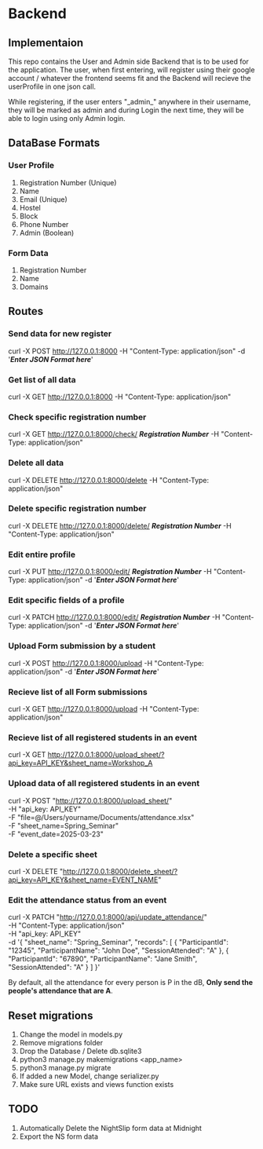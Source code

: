 # Backend

## Implementaion

This repo contains the User and Admin side Backend that is to be used for the application. The user, when first entering, will register using their google account / whatever the frontend seems fit and the Backend will recieve the userProfile in one json call.

While registering, if the user enters "\_admin\_" anywhere in their username, they will be marked as admin and during Login the next time, they will be able to login using only Admin login.

## DataBase Formats

### User Profile

1. Registration Number (Unique)
2. Name
3. Email (Unique)
4. Hostel
5. Block
6. Phone Number
7. Admin (Boolean)

### Form Data

1. Registration Number
2. Name
3. Domains

## Routes

### Send data for new register

curl -X POST http://127.0.0.1:8000 -H "Content-Type: application/json" -d '**_Enter JSON Format here_**'

### Get list of all data

curl -X GET http://127.0.0.1:8000 -H "Content-Type: application/json"

### Check specific registration number

curl -X GET http://127.0.0.1:8000/check/ **_Registration Number_** -H "Content-Type: application/json"

### Delete all data

curl -X DELETE http://127.0.0.1:8000/delete -H "Content-Type: application/json"

### Delete specific registration number

curl -X DELETE http://127.0.0.1:8000/delete/ **_Registration Number_** -H "Content-Type: application/json"

### Edit entire profile

curl -X PUT http://127.0.0.1:8000/edit/ **_Registration Number_** -H "Content-Type: application/json" -d '**_Enter JSON Format here_**'

### Edit specific fields of a profile

curl -X PATCH http://127.0.0.1:8000/edit/ **_Registration Number_** -H "Content-Type: application/json" -d '**_Enter JSON Format here_**'

### Upload Form submission by a student

curl -X POST http://127.0.0.1:8000/upload -H "Content-Type: application/json" -d '**_Enter JSON Format here_**'

### Recieve list of all Form submissions

curl -X GET http://127.0.0.1:8000/upload -H "Content-Type: application/json"

### Recieve list of all registered students in an event

curl -X GET http://127.0.0.1:8000/upload_sheet/?api_key=API_KEY&sheet_name=Workshop_A

### Upload data of all registered students in an event

curl -X POST "http://127.0.0.1:8000/upload_sheet/" \
 -H "api_key: API_KEY" \
 -F "file=@/Users/yourname/Documents/attendance.xlsx" \
 -F "sheet_name=Spring_Seminar" \
 -F "event_date=2025-03-23"

### Delete a specific sheet

curl -X DELETE "http://127.0.0.1:8000/delete_sheet/?api_key=API_KEY&sheet_name=EVENT_NAME"

### Edit the attendance status from an event

curl -X PATCH "http://127.0.0.1:8000/api/update_attendance/" \
     -H "Content-Type: application/json" \
     -H "api_key: API_KEY" \
     -d '{
            "sheet_name": "Spring_Seminar",
            "records": [
                {
                    "ParticipantId": "12345",
                    "ParticipantName": "John Doe",
                    "SessionAttended": "A"
                },
                {
                    "ParticipantId": "67890",
                    "ParticipantName": "Jane Smith",
                    "SessionAttended": "A"
                }
            ]
        }'

        
By default, all the attendance for every person is P in the dB, **Only send the people's attendance that are A**.
## Reset migrations

1. Change the model in models.py
2. Remove migrations folder
3. Drop the Database / Delete db.sqlite3
4. python3 manage.py makemigrations <app_name>
5. python3 manage.py migrate
6. If added a new Model, change serializer.py
7. Make sure URL exists and views function exists

## TODO

1. Automatically Delete the NightSlip form data at Midnight
2. Export the NS form data
